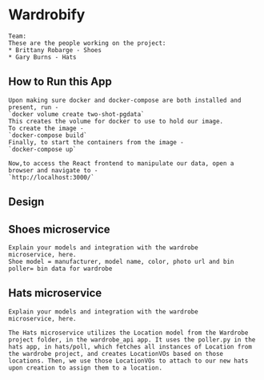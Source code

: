 # Wardrobify

    Team:
    These are the people working on the project:
    * Brittany Robarge - Shoes
    * Gary Burns - Hats

## How to Run this App
    Upon making sure docker and docker-compose are both installed and present, run -
    `docker volume create two-shot-pgdata`
    This creates the volume for docker to use to hold our image.
    To create the image -
    `docker-compose build`
    Finally, to start the containers from the image -
    `docker-compose up`

    Now,to access the React frontend to manipulate our data, open a browser and navigate to -
    `http://localhost:3000/`

## Design

## Shoes microservice

    Explain your models and integration with the wardrobe
    microservice, here.
    Shoe model = manufacturer, model name, color, photo url and bin
    poller= bin data for wardrobe

## Hats microservice

    Explain your models and integration with the wardrobe
    microservice, here.

    The Hats microservice utilizes the Location model from the Wardrobe project folder, in the wardrobe_api app. It uses the poller.py in the hats app, in hats/poll, which fetches all instances of Location from the wardrobe project, and creates LocationVOs based on those locations. Then, we use those LocationVOs to attach to our new hats upon creation to assign them to a location.
